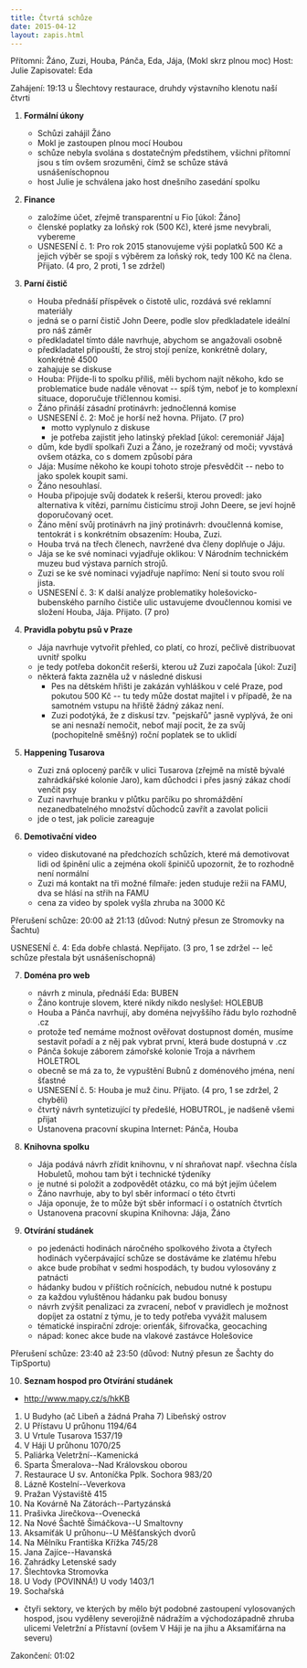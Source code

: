 ```yaml
---
title: Čtvrtá schůze
date: 2015-04-12
layout: zapis.html
---
```

Přítomni: Žáno, Zuzi, Houba, Pánča, Eda, Jája, (Mokl skrz plnou moc)
Host: Julie
Zapisovatel: Eda

Zahájení: 19:13 u Šlechtovy restaurace, druhdy výstavního klenotu naší
čtvrti

1. **Formální úkony**
   - Schůzi zahájil Žáno
   - Mokl je zastoupen plnou mocí Houbou
   - schůze nebyla svolána s dostatečným předstihem, všichni přítomní
     jsou s tím ovšem srozuměni, čímž se schůze stává usnášeníschopnou
   - host Julie je schválena jako host dnešního zasedání spolku

2. **Finance**
   - založíme účet, zřejmě transparentní u Fio [úkol: Žáno]
   - členské poplatky za loňský rok (500 Kč), které jsme nevybrali,
     vybereme
   - USNESENÍ č. 1: Pro rok 2015 stanovujeme výši poplatků 500 Kč
     a jejich výběr se spojí s výběrem za loňský rok, tedy 100 Kč na
     člena.
     Přijato. (4 pro, 2 proti, 1 se zdržel)

3. **Parní čistič**
   - Houba přednáší příspěvek o čistotě ulic, rozdává své reklamní
     materiály
   - jedná se o parní čistič John Deere, podle slov předkladatele
     ideální pro náš záměr
   - předkladatel tímto dále navrhuje, abychom se angažovali osobně
   - předkladatel připouští, že stroj stojí peníze, konkrétně dolary,
     konkrétně 4500
   - zahajuje se diskuse
   - Houba: Přijde-li to spolku příliš, měli bychom najít někoho, kdo
     se problematice bude nadále věnovat -- spíš tým, neboť je to
     komplexní situace, doporučuje tříčlennou komisi.
   - Žáno přináší zásadní protinávrh: jednočlenná komise
   - USNESENÍ č. 2: Moč je horší než hovna.
     Přijato. (7 pro)
       - motto vyplynulo z diskuse
       - je potřeba zajistit jeho latinský překlad [úkol: ceremoniář
         Jája]
   - dům, kde bydlí spolkaři Zuzi a Žáno, je rozežraný od moči;
     vyvstává ovšem otázka, co s domem způsobí pára
   - Jája: Musíme někoho ke koupi tohoto stroje přesvědčit -- nebo to
     jako spolek koupit sami.
   - Žáno nesouhlasí.
   - Houba připojuje svůj dodatek k rešerši, kterou provedl: jako
     alternativa k vítězi, parnímu čisticímu stroji John Deere, se jeví
     hojně doporučovaný ocet.
   - Žáno mění svůj protinávrh na jiný protinávrh: dvoučlenná komise,
     tentokrát i s konkrétním obsazením: Houba, Zuzi.
   - Houba trvá na třech členech, navržené dva členy doplňuje o Jáju.
   - Jája se ke své nominaci vyjadřuje oklikou: V Národním technickém
     muzeu bud výstava parních strojů.
   - Zuzi se ke své nominaci vyjadřuje napřímo: Není si touto svou rolí
     jista.
   - USNESENÍ č. 3: K další analýze problematiky holešovicko-bubenského
     parního čističe ulic ustavujeme dvoučlennou komisi ve složení
     Houba, Jája.
     Přijato. (7 pro)

4. **Pravidla pobytu psů v Praze**
   - Jája navrhuje vytvořit přehled, co platí, co hrozí, pečlivě
     distribuovat uvnitř spolku
   - je tedy potřeba dokončit rešerši, kterou už Zuzi započala [úkol:
     Zuzi]
   - některá fakta zazněla už v následné diskusi
       - Pes na dětském hřišti je zakázán vyhláškou v celé Praze, pod
         pokutou 500 Kč -- tu tedy může dostat majitel i v případě, že
         na samotném vstupu na hřiště žádný zákaz není.
       - Zuzi podotýká, že z diskusí tzv. "pejskařů" jasně vyplývá, že
         oni se ani nesnaží nemočit, neboť mají pocit, že za svůj
         (pochopitelně směšný) roční poplatek se to uklidí

5. **Happening Tusarova**
   - Zuzi zná oplocený parčík v ulici Tusarova (zřejmě na místě bývalé
     zahrádkářské kolonie Jaro), kam důchodci i přes jasný zákaz chodí
     venčit psy
   - Zuzi navrhuje branku v plůtku parčíku po shromáždění
     nezanedbatelného množství důchodců zavřít a zavolat policii
   - jde o test, jak policie zareaguje

6. **Demotivační video**
   - video diskutované na předchozích schůzích, které má demotivovat
     lidi od špinění ulic a zejména okolí špiničů upozornit, že to
     rozhodně není normální
   - Zuzi má kontakt na tři možné filmaře: jeden studuje režii na FAMU,
     dva se hlásí na střih na FAMU
   - cena za video by spolek vyšla zhruba na 3000 Kč


Přerušení schůze: 20:00 až 21:13 (důvod: Nutný přesun ze Stromovky na
Šachtu)

USNESENÍ č. 4: Eda dobře chlastá.
Nepřijato. (3 pro, 1 se zdržel -- leč schůze přestala být
usnášeníschopná)

7. **Doména pro web**
   - návrh z minula, přednáší Eda: BUBEN
   - Žáno kontruje slovem, které nikdy nikdo neslyšel: HOLEBUB
   - Houba a Pánča navrhují, aby doména nejvyššího řádu bylo rozhodně
     .cz
   - protože teď nemáme možnost ověřovat dostupnost domén, musíme
     sestavit pořadí a z něj pak vybrat první, která bude dostupná
     v .cz
   - Pánča šokuje záborem zámořské kolonie Troja a návrhem HOLETROL
   - obecně se má za to, že vypuštění Bubnů z doménového jména, není
     šťastné
   - USNESENÍ č. 5: Houba je muž činu.
     Přijato. (4 pro, 1 se zdržel, 2 chyběli)
   - čtvrtý návrh syntetizující ty předešlé, HOBUTROL, je nadšeně všemi
     přijat
   - Ustanovena pracovní skupina Internet: Pánča, Houba

8. **Knihovna spolku**
   - Jája podává návrh zřídit knihovnu, v ní shraňovat např. všechna
     čísla Hobuletů, mohou tam být i technické týdeníky
   - je nutné si položit a zodpovědět otázku, co má být jejím účelem
   - Žáno navrhuje, aby to byl sběr informací o této čtvrti
   - Jája oponuje, že to může být sběr informací i o ostatních čtvrtích
   - Ustanovena pracovní skupina Knihovna: Jája, Žáno

9. **Otvírání studánek**
   - po jedenácti hodinách náročného spolkového života a čtyřech hodinách
     vyčerpávající schůze se dostáváme ke zlatému hřebu
   - akce bude probíhat v sedmi hospodách, ty budou vylosovány
     z patnácti
   - hádanky budou v příštích ročnících, nebudou nutné k postupu
   - za každou vyluštěnou hádanku pak budou bonusy
   - návrh zvýšit penalizaci za zvracení, neboť v pravidlech je možnost
     dopíjet za ostatní z týmu, je to tedy potřeba vyvážit malusem
   - tématické inspirační zdroje: orienťák, šifrovačka, geocaching
   - nápad: konec akce bude na vlakové zastávce Holešovice

Přerušení schůze: 23:40 až 23:50 (důvod: Nutný přesun ze Šachty do
TipSportu)

10. **Seznam hospod pro Otvírání studánek**
   - http://www.mapy.cz/s/hkKB
   1. U Budyho (ač Libeň a žádná Praha 7)
      Libeňský ostrov
   2. U Přístavu
      U průhonu 1194/64
   3. U Vrtule
      Tusarova 1537/19
   4. V Háji
      U průhonu 1070/25
   5. Paliárka
      Veletržní--Kamenická
   6. Sparta
      Šmeralova--Nad Královskou oborou
   7. Restaurace U sv. Antoníčka
      Pplk. Sochora 983/20
   8. Lázně
      Kostelní--Veverkova
   9. Pražan
      Výstaviště 415
   10. Na Kovárně
       Na Zátorách--Partyzánská
   11. Prašivka
       Jirečkova--Ovenecká
   12. Na Nové Šachtě
       Šimáčkova--U Smaltovny
   13. Aksamiťák
       U průhonu--U Měšťanských dvorů
   14. Na Mělníku
       Františka Křížka 745/28
   15. Jana Zajíce--Havanská
   16. Zahrádky
       Letenské sady
   17. Šlechtovka
       Stromovka
   18. U Vody (POVINNÁ!)
       U vody 1403/1
   19. Sochařská
   - čtyři sektory, ve kterých by mělo být podobné zastoupení
     vylosovaných hospod, jsou vyděleny severojižně nádražím
     a východozápadně zhruba ulicemi Veletržní a Přístavní (ovšem
     V Háji je na jihu a Aksamiťárna na severu)

Zakončení: 01:02